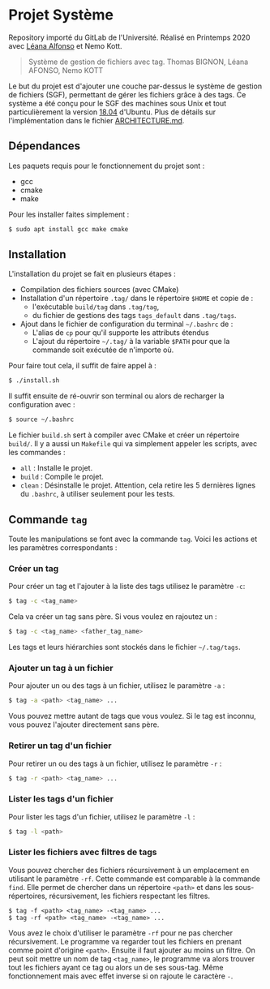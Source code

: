 # Projet Système

Repository importé du GitLab de l'Université. Réalisé en Printemps 2020 avec [Léana Alfonso](https://github.com/leanaafs/) et Nemo Kott.

> Système de gestion de fichiers avec tag.
> Thomas BIGNON, Léana AFONSO, Nemo KOTT

Le but du projet est d'ajouter une couche par-dessus le système de gestion de fichiers (SGF), permettant de gérer les fichiers grâce à des tags. Ce système a été conçu pour le SGF des machines sous Unix et tout particulièrement la version [18.04](http://releases.ubuntu.com/18.04.3/ubuntu-18.04.3-desktop-amd64.iso) d'Ubuntu.
Plus de détails sur l'implémentation dans le fichier [ARCHITECTURE.md](ARCHITECTURE.md).

## Dépendances
Les paquets requis pour le fonctionnement du projet sont : 
- gcc
- cmake
- make

Pour les installer faites simplement :
```bash
$ sudo apt install gcc make cmake
```

## Installation

L'installation du projet se fait en plusieurs étapes :
- Compilation des fichiers sources (avec CMake)
- Installation d'un répertoire `.tag/` dans le répertoire `$HOME` et copie de :
	-  l'exécutable `build/tag` dans `.tag/tag`,
	-  du fichier de gestions des tags `tags_default` dans `.tag/tags`.
- Ajout dans le fichier de configuration du terminal `~/.bashrc` de :
	- L'alias de `cp` pour qu'il supporte les attributs étendus
	- L'ajout du répertoire `~/.tag/` à la variable `$PATH` pour que la commande soit exécutée de n'importe où.

Pour faire tout cela, il suffit de faire appel à :
```bash
$ ./install.sh
```
Il suffit ensuite de ré-ouvrir son terminal ou alors de recharger la configuration avec :
```bash
$ source ~/.bashrc
```

Le fichier `build.sh` sert à compiler avec CMake et créer un répertoire `build/`.
Il y a aussi un `Makefile` qui va simplement appeler les scripts, avec les commandes :
- `all` : Installe le projet.
- `build` : Compile le projet.
- `clean` : Désinstalle le projet. Attention,  cela retire les 5 dernières lignes du `.bashrc`, à utiliser seulement pour les tests.

## Commande `tag`

Toute les manipulations se font avec la commande `tag`. Voici les actions et les paramètres correspondants :

### Créer un tag
Pour créer un tag et l'ajouter à la liste des tags utilisez le paramètre `-c`:
```bash
$ tag -c <tag_name>
```
Cela va créer un tag sans père. Si vous voulez en rajoutez un :
```bash
$ tag -c <tag_name> <father_tag_name>
```
Les tags et leurs hiérarchies sont stockés dans le fichier `~/.tag/tags`.

### Ajouter un tag à un fichier
Pour ajouter un ou des tags à un fichier, utilisez le paramètre `-a` :

```bash
$ tag -a <path> <tag_name> ...
```
Vous pouvez mettre autant de tags que vous voulez. Si le tag est inconnu, vous pouvez l'ajouter directement sans père.

### Retirer un tag d'un fichier
Pour retirer un ou des tags à un fichier, utilisez le paramètre `-r` :
```bash
$ tag -r <path> <tag_name> ... 
```

### Lister les tags d'un fichier
Pour lister les tags d'un fichier, utilisez le paramètre `-l` :
```bash
$ tag -l <path>
```
  
### Lister les fichiers avec filtres de tags
Vous pouvez chercher des fichiers récursivement à un emplacement en utilisant le paramètre `-rf`. Cette commande est comparable à la commande `find`. Elle permet de chercher dans un répertoire `<path>` et dans les sous-répertoires, récursivement, les fichiers respectant les filtres.

```
$ tag -f <path> <tag_name> -<tag_name> ...
$ tag -rf <path> <tag_name> -<tag_name> ...
```

Vous avez le choix d'utiliser le paramètre `-rf` pour ne pas chercher récursivement. Le programme va regarder tout les fichiers en prenant comme point d'origine `<path>`.
Ensuite il faut ajouter au moins un filtre. On peut soit mettre un nom de tag `<tag_name>`, le programme va alors trouver tout les fichiers ayant ce tag ou alors un de ses sous-tag. Même fonctionnement mais avec effet inverse si on rajoute le caractère `-`.

